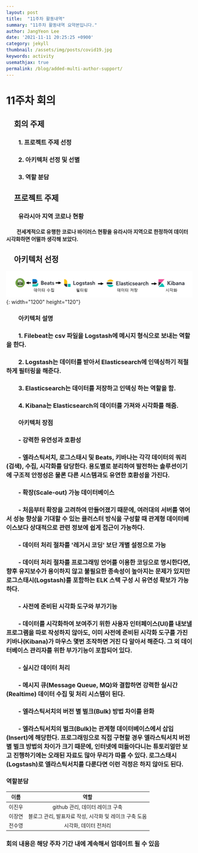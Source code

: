 ```yaml
---
layout: post
title:  "11주차 활동내역"
summary: "11주차 활동내역 요약본입니다."
author: JangYeon Lee
date: '2021-11-11 20:25:25 +0900'
category: jekyll
thumbnail: /assets/img/posts/covid19.jpg
keywords: activity
usemathjax: true
permalink: /blog/added-multi-author-support/
---
```


# 11주차  회의

## 　회의 주제


###  　　1. 프로젝트 주제 선정
###  　　2. 아키텍처 선정 및 선별
###  　　3. 역할 분담

  
## 　프로젝트 주제

### 　　유라시아 지역 코로나 현황

#### 　　전세계적으로 유행한 코로나 바이러스 현황을 유라시아 지역으로 한정하여 데이터 시각화하면 어떨까 생각해 보았다.

## 　아키텍처 선정
![ex_screenshot](/assets/img/posts/aca.png){: width="1200" height="120"}

### 　　아키텍처 설명

### 　　1. Filebeat는 csv 파일을  Logstash에 메시지 형식으로 보내는 역할을 한다.
### 　　2. Logstash는 데이터를 받아서 Elasticsearch에 인덱싱하기 적절하게 필터링을 해준다.
### 　　3. Elasticsearch는 데이터를 저장하고 인덱싱 하는 역할을 함.
### 　　4. Kibana는 Elasticsearch의 데이터를 가져와 시각화를 해줌.

### 　　아키텍처 장점

### 　　- 강력한 유연성과 호환성
### 　　- 엘라스틱서치, 로그스태시 및 Beats, 키바나는 각각 데이터의 쿼리(검색), 수집, 시각화를 담당한다. 용도별로 분리하여 발전하는 솔루션이기에 구조적 안정성은 물론 다른 시스템과도 유연한 호환성을 가진다.
### 　　- 확장(Scale-out) 가능 데이터베이스
### 　　- 처음부터 확장을 고려하여 만들어졌기 때문에, 여러대의 서버를 엮어서 성능 향상을 기대할 수 있는 클러스터 방식을 구성할 때 관계형 데이터베이스보다 상대적으로 관련 정보에 쉽게 접근이 가능하다.
### 　　- 데이터 처리 절차를 '레거시 코딩' 보단 개별 설정으로 가능
### 　　- 데이터 처리 절차를 프로그래밍 언어를 이용한 코딩으로 명시한다면, 향후 유지보수가 용이하지 않고 불필요한 종속성이 높아지는 문제가 있지만 로그스태시(Logstash)를 포함하는 ELK 스택 구성 시 유연성 확보가 가능하다.
### 　　- 사전에 준비된 시각화 도구와 부가기능
### 　　- 데이터를 시각화하여 보여주기 위한 사용자 인터페이스(UI)를 내보낼 프로그램을 따로 작성하지 않아도, 이미 사전에 준비된 시각화 도구를 가진 키바나(Kibana)가 마우스 몇번 조작하면 거진 다 알아서 해준다. 그 외 데이터베이스 관리자를 위한 부가기능이 포함되어 있다.
### 　　- 실시간 데이터 처리
### 　　- 메시지 큐(Message Queue, MQ)와 결합하면 강력한 실시간(Realtime) 데이터 수집 및 처리 시스템이 된다.
### 　　- 엘라스틱서치의 버전 별 벌크(Bulk) 방법 차이를 완화
### 　　- 엘라스틱서치의 벌크(Bulk)는 관계형 데이터베이스에서 삽입(Insert)에 해당한다. 프로그래밍으로 직접 구현할 경우 엘라스틱서치 버전 별 벌크 방법의 차이가 크기 때문에, 인터넷에 떠돌아다니는 튜토리얼만 보고 진행하기에는 오래된 자료도 많아 무리가 따를 수 있다. 로그스태시(Logstash)로 엘라스틱서치를 다룬다면 이런 걱정은 하지 않아도 된다.
 
### 역할분담

|이름|역할|
|:-----------:|:----------:|
|이진우|github 관리, 데이터 레이크 구축|
|이장연|블로그 관리, 발표자료 작성, 시각화 및 레이크 구축 도움|
|전수영|시각화, 데이터 전처리|


### 회의 내용은 해당 주차 기간 내에 계속해서 업데이트 될 수 있음